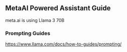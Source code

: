 ## MetaAI Powered Assistant Guide
meta.ai is using Llama 3 70B
### Prompting Guides
https://www.llama.com/docs/how-to-guides/prompting/